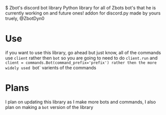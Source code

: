 $ Zbot's discord bot library
Python library for all of Zbots bot's that he is currently working on and future ones!
addon for discord.py made by yours truely, @ZbotDyn0

# Use
if you want to use this library, go ahead but just know, all of the commands use `client` rather then `bot` so you are going to need to do `client.run` and `client = commands.Bot(command_prefix='prefix') rather then the more widely used `bot` varients of the commands

# Plans
I plan on updating this library as I make more bots and commands, I also plan on making a `bot` version of the library
